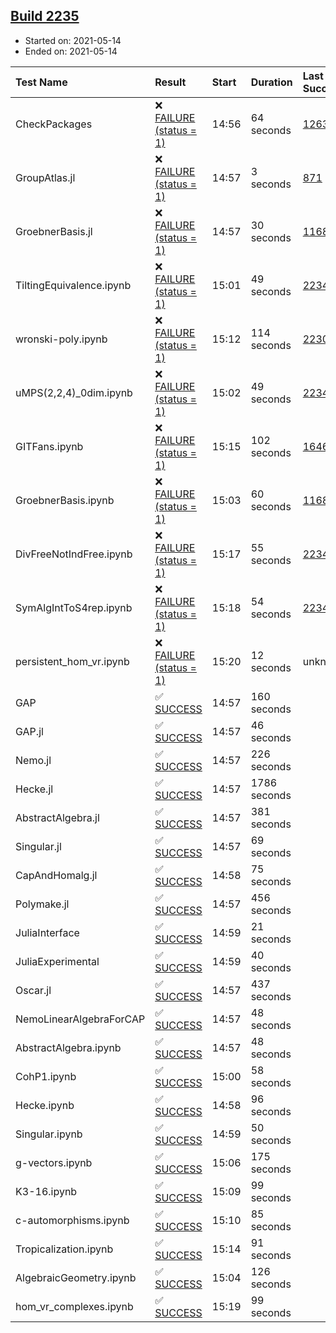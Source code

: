 ## [Build 2235](https://oscarci.mathematik.uni-kl.de/job/oscar-stable/2235/)

* Started on: 2021-05-14
* Ended on: 2021-05-14

| Test Name    | Result | Start | Duration | Last Success | First Failure |
|:-------------|:-------|:------|:---------|:-------------|:--------------|
| CheckPackages | ❌ [FAILURE (status = 1)](https://oscarci.mathematik.uni-kl.de/job/oscar-stable/2235/artifact/logs/build-2235/CheckPackages.log) | 14:56 | 64 seconds | [1263](https://oscarci.mathematik.uni-kl.de/job/oscar-stable/1263/) | [1264](https://oscarci.mathematik.uni-kl.de/job/oscar-stable/1264/) |
| GroupAtlas.jl | ❌ [FAILURE (status = 1)](https://oscarci.mathematik.uni-kl.de/job/oscar-stable/2235/artifact/logs/build-2235/GroupAtlas.jl.log) | 14:57 | 3 seconds | [871](https://oscarci.mathematik.uni-kl.de/job/oscar-stable/871/) | [872](https://oscarci.mathematik.uni-kl.de/job/oscar-stable/872/) |
| GroebnerBasis.jl | ❌ [FAILURE (status = 1)](https://oscarci.mathematik.uni-kl.de/job/oscar-stable/2235/artifact/logs/build-2235/GroebnerBasis.jl.log) | 14:57 | 30 seconds | [1168](https://oscarci.mathematik.uni-kl.de/job/oscar-stable/1168/) | [1169](https://oscarci.mathematik.uni-kl.de/job/oscar-stable/1169/) |
| TiltingEquivalence.ipynb | ❌ [FAILURE (status = 1)](https://oscarci.mathematik.uni-kl.de/job/oscar-stable/2235/artifact/logs/build-2235/TiltingEquivalence.ipynb.log) | 15:01 | 49 seconds | [2234](https://oscarci.mathematik.uni-kl.de/job/oscar-stable/2234/) | [2235](https://oscarci.mathematik.uni-kl.de/job/oscar-stable/2235/) |
| wronski-poly.ipynb | ❌ [FAILURE (status = 1)](https://oscarci.mathematik.uni-kl.de/job/oscar-stable/2235/artifact/logs/build-2235/wronski-poly.ipynb.log) | 15:12 | 114 seconds | [2230](https://oscarci.mathematik.uni-kl.de/job/oscar-stable/2230/) | [2231](https://oscarci.mathematik.uni-kl.de/job/oscar-stable/2231/) |
| uMPS(2,2,4)_0dim.ipynb | ❌ [FAILURE (status = 1)](https://oscarci.mathematik.uni-kl.de/job/oscar-stable/2235/artifact/logs/build-2235/uMPS-2-2-4-_0dim.ipynb.log) | 15:02 | 49 seconds | [2234](https://oscarci.mathematik.uni-kl.de/job/oscar-stable/2234/) | [2235](https://oscarci.mathematik.uni-kl.de/job/oscar-stable/2235/) |
| GITFans.ipynb | ❌ [FAILURE (status = 1)](https://oscarci.mathematik.uni-kl.de/job/oscar-stable/2235/artifact/logs/build-2235/GITFans.ipynb.log) | 15:15 | 102 seconds | [1646](https://oscarci.mathematik.uni-kl.de/job/oscar-stable/1646/) | [1647](https://oscarci.mathematik.uni-kl.de/job/oscar-stable/1647/) |
| GroebnerBasis.ipynb | ❌ [FAILURE (status = 1)](https://oscarci.mathematik.uni-kl.de/job/oscar-stable/2235/artifact/logs/build-2235/GroebnerBasis.ipynb.log) | 15:03 | 60 seconds | [1168](https://oscarci.mathematik.uni-kl.de/job/oscar-stable/1168/) | [1169](https://oscarci.mathematik.uni-kl.de/job/oscar-stable/1169/) |
| DivFreeNotIndFree.ipynb | ❌ [FAILURE (status = 1)](https://oscarci.mathematik.uni-kl.de/job/oscar-stable/2235/artifact/logs/build-2235/DivFreeNotIndFree.ipynb.log) | 15:17 | 55 seconds | [2234](https://oscarci.mathematik.uni-kl.de/job/oscar-stable/2234/) | [2235](https://oscarci.mathematik.uni-kl.de/job/oscar-stable/2235/) |
| SymAlgIntToS4rep.ipynb | ❌ [FAILURE (status = 1)](https://oscarci.mathematik.uni-kl.de/job/oscar-stable/2235/artifact/logs/build-2235/SymAlgIntToS4rep.ipynb.log) | 15:18 | 54 seconds | [2234](https://oscarci.mathematik.uni-kl.de/job/oscar-stable/2234/) | [2235](https://oscarci.mathematik.uni-kl.de/job/oscar-stable/2235/) |
| persistent_hom_vr.ipynb | ❌ [FAILURE (status = 1)](https://oscarci.mathematik.uni-kl.de/job/oscar-stable/2235/artifact/logs/build-2235/persistent_hom_vr.ipynb.log) | 15:20 | 12 seconds | unknown | unknown |
| GAP | ✅ [SUCCESS](https://oscarci.mathematik.uni-kl.de/job/oscar-stable/2235/artifact/logs/build-2235/GAP.log) | 14:57 | 160 seconds |  |  |
| GAP.jl | ✅ [SUCCESS](https://oscarci.mathematik.uni-kl.de/job/oscar-stable/2235/artifact/logs/build-2235/GAP.jl.log) | 14:57 | 46 seconds |  |  |
| Nemo.jl | ✅ [SUCCESS](https://oscarci.mathematik.uni-kl.de/job/oscar-stable/2235/artifact/logs/build-2235/Nemo.jl.log) | 14:57 | 226 seconds |  |  |
| Hecke.jl | ✅ [SUCCESS](https://oscarci.mathematik.uni-kl.de/job/oscar-stable/2235/artifact/logs/build-2235/Hecke.jl.log) | 14:57 | 1786 seconds |  |  |
| AbstractAlgebra.jl | ✅ [SUCCESS](https://oscarci.mathematik.uni-kl.de/job/oscar-stable/2235/artifact/logs/build-2235/AbstractAlgebra.jl.log) | 14:57 | 381 seconds |  |  |
| Singular.jl | ✅ [SUCCESS](https://oscarci.mathematik.uni-kl.de/job/oscar-stable/2235/artifact/logs/build-2235/Singular.jl.log) | 14:57 | 69 seconds |  |  |
| CapAndHomalg.jl | ✅ [SUCCESS](https://oscarci.mathematik.uni-kl.de/job/oscar-stable/2235/artifact/logs/build-2235/CapAndHomalg.jl.log) | 14:58 | 75 seconds |  |  |
| Polymake.jl | ✅ [SUCCESS](https://oscarci.mathematik.uni-kl.de/job/oscar-stable/2235/artifact/logs/build-2235/Polymake.jl.log) | 14:57 | 456 seconds |  |  |
| JuliaInterface | ✅ [SUCCESS](https://oscarci.mathematik.uni-kl.de/job/oscar-stable/2235/artifact/logs/build-2235/JuliaInterface.log) | 14:59 | 21 seconds |  |  |
| JuliaExperimental | ✅ [SUCCESS](https://oscarci.mathematik.uni-kl.de/job/oscar-stable/2235/artifact/logs/build-2235/JuliaExperimental.log) | 14:59 | 40 seconds |  |  |
| Oscar.jl | ✅ [SUCCESS](https://oscarci.mathematik.uni-kl.de/job/oscar-stable/2235/artifact/logs/build-2235/Oscar.jl.log) | 14:57 | 437 seconds |  |  |
| NemoLinearAlgebraForCAP | ✅ [SUCCESS](https://oscarci.mathematik.uni-kl.de/job/oscar-stable/2235/artifact/logs/build-2235/NemoLinearAlgebraForCAP.log) | 14:57 | 48 seconds |  |  |
| AbstractAlgebra.ipynb | ✅ [SUCCESS](https://oscarci.mathematik.uni-kl.de/job/oscar-stable/2235/artifact/logs/build-2235/AbstractAlgebra.ipynb.log) | 14:57 | 48 seconds |  |  |
| CohP1.ipynb | ✅ [SUCCESS](https://oscarci.mathematik.uni-kl.de/job/oscar-stable/2235/artifact/logs/build-2235/CohP1.ipynb.log) | 15:00 | 58 seconds |  |  |
| Hecke.ipynb | ✅ [SUCCESS](https://oscarci.mathematik.uni-kl.de/job/oscar-stable/2235/artifact/logs/build-2235/Hecke.ipynb.log) | 14:58 | 96 seconds |  |  |
| Singular.ipynb | ✅ [SUCCESS](https://oscarci.mathematik.uni-kl.de/job/oscar-stable/2235/artifact/logs/build-2235/Singular.ipynb.log) | 14:59 | 50 seconds |  |  |
| g-vectors.ipynb | ✅ [SUCCESS](https://oscarci.mathematik.uni-kl.de/job/oscar-stable/2235/artifact/logs/build-2235/g-vectors.ipynb.log) | 15:06 | 175 seconds |  |  |
| K3-16.ipynb | ✅ [SUCCESS](https://oscarci.mathematik.uni-kl.de/job/oscar-stable/2235/artifact/logs/build-2235/K3-16.ipynb.log) | 15:09 | 99 seconds |  |  |
| c-automorphisms.ipynb | ✅ [SUCCESS](https://oscarci.mathematik.uni-kl.de/job/oscar-stable/2235/artifact/logs/build-2235/c-automorphisms.ipynb.log) | 15:10 | 85 seconds |  |  |
| Tropicalization.ipynb | ✅ [SUCCESS](https://oscarci.mathematik.uni-kl.de/job/oscar-stable/2235/artifact/logs/build-2235/Tropicalization.ipynb.log) | 15:14 | 91 seconds |  |  |
| AlgebraicGeometry.ipynb | ✅ [SUCCESS](https://oscarci.mathematik.uni-kl.de/job/oscar-stable/2235/artifact/logs/build-2235/AlgebraicGeometry.ipynb.log) | 15:04 | 126 seconds |  |  |
| hom_vr_complexes.ipynb | ✅ [SUCCESS](https://oscarci.mathematik.uni-kl.de/job/oscar-stable/2235/artifact/logs/build-2235/hom_vr_complexes.ipynb.log) | 15:19 | 99 seconds |  |  |
